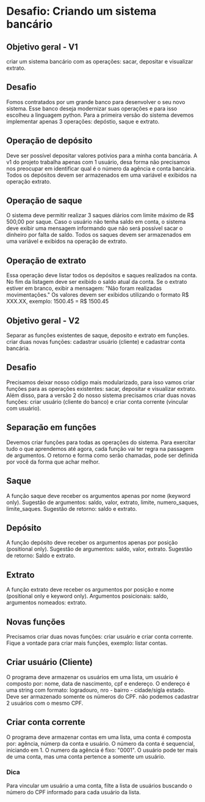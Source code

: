 # Desafio: Criando um sistema bancário

## Objetivo geral - V1
criar um sistema bancário com as operações: sacar, depositar e visualizar extrato.

## Desafio
Fomos contratados por um grande banco para desenvolver o seu novo sistema. Esse banco deseja modernizar suas operações e para isso escolheu a linguagem python. Para a primeira versão do sistema devemos implementar apenas 3 operações: depóstio, saque e extrato.

## Operação de depósito
Deve ser possível depositar valores potivios para a minha conta bancária. A v1 do projeto trabalha apenas com 1 usuário, desa forma não precisamos nos preocupar em identificar qual é o número da agência e conta bancária. Todos os depósitos devem ser armazenados em uma variável e exibidos na operação extrato.

## Operação de saque
O sistema deve permitir realizar 3 saques diários com limite máximo de R$ 500,00 por saque. Caso o usuário não tenha saldo em conta, o sistema deve exibir uma mensagem informando que não será possível sacar o dinheiro por falta de saldo. Todos os saques devem ser armazenados em uma variável e exibidos na operação de extrato.

## Operação de extrato
Essa operação deve listar todos os depósitos e saques realizados na conta. No fim da listagem deve ser exibido o saldo atual da conta. Se o extrato estiver em branco, exibir a mensagem: "Não foram realizadas movimentações."
Os valores devem ser exibidos utilizando o formato R$ XXX.XX, 
exemplo:
1500.45 = R$ 1500.45


## Objetivo geral - V2
Separar as funções existentes de saque, deposito e extrato em funções. criar duas novas funções: cadastrar usuário (cliente) e cadastrar conta bancária.

## Desafio
Precisamos deixar nosso código mais modularizado, para isso vamos criar funções para as operações existentes: sacar, depositar e visualizar extrato. Além disso, para a versão 2 do nosso sistema precisamos criar duas novas funções: criar usuário (cliente do banco) e criar conta corrente (vincular com usuário).

## Separação em funções
Devemos criar funções para todas as operações do sistema. Para exercitar tudo o que aprendemos até agora, cada função vai ter regra na passagem de argumentos. O retorno e forma como serão chamadas, pode ser definida por você da forma que achar melhor.

## Saque
A função saque deve receber os argumentos apenas por nome (keyword only). Sugestão de argumentos: saldo, valor, extrato, limite, numero_saques, limite_saques. Sugestão de retorno: saldo e extrato.

## Depósito
A função depósito deve receber os argumentos apenas por posição (positional only). Sugestão de argumentos: saldo, valor, extrato. Sugestão de retorno: Saldo e extrato.

## Extrato 
A função extrato deve receber os argumentos por posição e nome (positional only e keyword only). Argumentos posicionais: saldo, argumentos nomeados: extrato.

## Novas funções
Precisamos criar duas novas funções: criar usuário e criar conta corrente. Fique a vontade para criar mais funções, exemplo: listar contas. 

## Criar usuário (Cliente)
O programa deve armazenar os usuários em uma lista, um usuário é composto por: nome, data de nascimento, cpf e endereço. O endereço é uma string com formato: logradouro, nro - bairro - cidade/sigla estado. Deve ser armazenado somente os números do CPF. não podemos cadastrar 2 usuários com o mesmo CPF.

## Criar conta corrente
O programa deve armazenar contas em uma lista, uma conta é composta por: agência, númerp da conta e usuário. O número da conta é sequencial, iniciando em 1. O numero da agência é fixo: "0001". O usuário pode ter mais de uma conta, mas uma conta pertence a somente um usuário. 

### Dica
Para vincular um usuário a uma conta, filte a lista de usuários buscando o número do CPF informado para cada usuário da lista.

